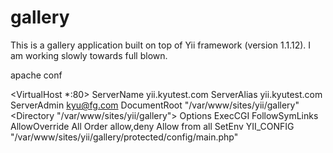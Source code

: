 gallery
=======

This is a gallery application built on top of Yii framework (version 1.1.12). I am working slowly towards full blown.

apache conf

<VirtualHost *:80>
    ServerName yii.kyutest.com
    ServerAlias yii.kyutest.com
    ServerAdmin kyu@fg.com
    DocumentRoot "/var/www/sites/yii/gallery"
    <Directory "/var/www/sites/yii/gallery">
        Options ExecCGI FollowSymLinks
        AllowOverride All
        Order allow,deny
        Allow from all
    </Directory>
    SetEnv YII_CONFIG "/var/www/sites/yii/gallery/protected/config/main.php"
</VirtualHost>

